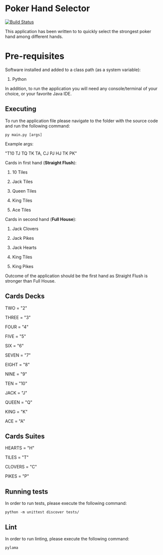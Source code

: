 

# Poker Hand Selector
[![Build Status](https://travis-ci.com/Bartosz-D3V/Poker_Hand_Selector.svg?token=tqZyPRhzSnop7iN2Y7Ug&branch=master)](https://travis-ci.com/Bartosz-D3V/Poker_Hand_Selector)

This application has been written to to quickly select the strongest poker hand among different hands.

# Pre-requisites

Software installed and added to a class path (as a system variable):

 1. Python

In addition, to run the application you will need any console/terminal of your choice, or your favorite Java IDE.

## Executing

To run the application file please navigate to the folder with the source code and run the following command:

    py main.py [args]
Example args:

"T10 TJ TQ TK TA, CJ PJ HJ TK PK"

Cards in first hand (**Straight Flush**):


 1. 10 Tiles
 
 2. Jack Tiles
 
 3. Queen Tiles
 
 4. King Tiles
 
 5. Ace Tiles

 Cards in second hand (**Full House**):
 
 1. Jack Clovers
 
 2. Jack Pikes
 
 3. Jack Hearts
 
 4. King Tiles
 
 5. King Pikes

Outcome of the application should be the first hand as Straight Flush is stronger than Full House.


## Cards Decks
TWO = "2"  

THREE = "3"  

FOUR = "4"  

FIVE = "5"  

SIX = "6"  

SEVEN = "7"  

EIGHT = "8"  

NINE = "9"  

TEN = "10"  

JACK = "J"  

QUEEN = "Q"  

KING = "K"  

ACE = "A"


## Cards Suites
HEARTS = "H"  

TILES = "T"  

CLOVERS = "C"  

PIKES = "P"


## Running tests
In order to run tests, please execute the following command:

    python -m unittest discover tests/

## Lint
In order to run linting, please execute the following command:

    pylama
